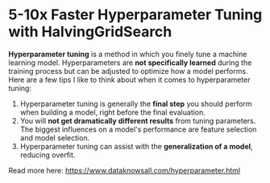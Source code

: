 # 5-10x Faster Hyperparameter Tuning with HalvingGridSearch
 
**Hyperparameter tuning** is a method in which you finely tune a machine learning model. Hyperparameters are **not specifically learned** during the training process but can be adjusted to optimize how a model performs. Here are a few tips I like to think about when it comes to hyperparameter tuning:

1. Hyperparameter tuning is generally the **final step** you should perform when building a model, right before the final evaluation.
2. You will **not get dramatically different results** from tuning parameters. The biggest influences on a model's performance are feature selection and model selection. 
3. Hyperparameter tuning can assist with the **generalization of a model**, reducing overfit.

Read more here: https://www.dataknowsall.com/hyperparameter.html
